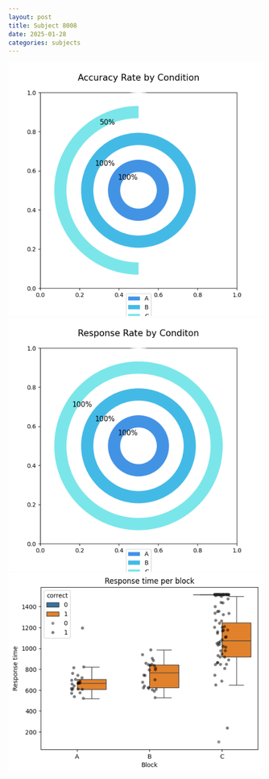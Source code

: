 ```yaml
---
layout: post
title: Subject 8008
date: 2025-01-28
categories: subjects
---
```


![](data/8008/run-24/8008_accuracy_rate.png)
![](data/8008/run-24/8008_response_rate.png)
![](data/8008/run-24/8008_rt.png)
